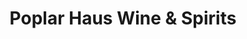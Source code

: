 ---
title: "Poplar Haus Wine & Spirits"
url: /grand-marais/poplar-haus-wine-and-spirits/
shop: alcohol
---